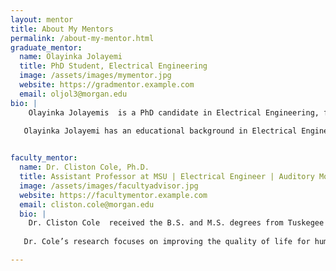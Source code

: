 ```yaml
---
layout: mentor
title: About My Mentors
permalink: /about-my-mentor.html
graduate_mentor:
  name: Olayinka Jolayemi
  title: PhD Student, Electrical Engineering
  image: /assets/images/mymentor.jpg
  website: https://gradmentor.example.com
  email: oljol3@morgan.edu
bio: |
    Olayinka Jolayemis  is a PhD candidate in Electrical Engineering, focused on Secure Embedded Systems. continuing his academic journey. He is involved with Dr. Cole's Secure Signal and Systems research group, where his primary research focuses on investigating adversarial attack effects on Resilient Distributed Algorithms (RDO). 
    
   Olayinka Jolayemi has an educational background in Electrical Engineering, earning both his Bachelor of Science (BS) and Master of Science (MS) degrees in Electrical Engineering. He obtained his BS degree from the University of Ilorin in Nigeria and his MS degree from Morgan State University. After completing his MS degree, Olayinka began working at Kinzo Engineering as a Cybersecurity Engineer. In this role, he focused on ensuring the security and protection of computer systems and networks against cyber threats and attacks.


faculty_mentor:
  name: Dr. Cliston Cole, Ph.D.
  title: Assistant Professor at MSU | Electrical Engineer | Auditory Modeling | Speech Perception
  image: /assets/images/facultyadvisor.jpg
  website: https://facultymentor.example.com
  email: cliston.cole@morgan.edu
  bio: |
    Dr. Cliston Cole  received the B.S. and M.S. degrees from Tuskegee University, both in Electrical Engineering. He also received a Ph.D. degree in Electrical and Computer Engineering from the University of Illinois at Urbana-Champaign. His research interests include digital signal processing, speech processing, image processing, radar processing, artificial intelligent (AI), machine learning, neuroscience, and techniques for improving speech recognition and computer vision in both communication and artificial intelligent systems.
    
   Dr. Cole’s research focuses on improving the quality of life for human by the development of software algorithms and software systems for AI systems such as embedded smart systems.

---
```

